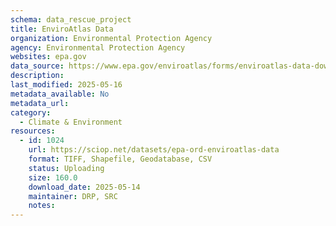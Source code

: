 ```yaml
---
schema: data_rescue_project 
title: EnviroAtlas Data
organization: Environmental Protection Agency
agency: Environmental Protection Agency
websites: epa.gov
data_source: https://www.epa.gov/enviroatlas/forms/enviroatlas-data-download
description: 
last_modified: 2025-05-16
metadata_available: No
metadata_url: 
category:
  - Climate & Environment 
resources:
  - id: 1024
    url: https://sciop.net/datasets/epa-ord-enviroatlas-data
    format: TIFF, Shapefile, Geodatabase, CSV
    status: Uploading
    size: 160.0
    download_date: 2025-05-14
    maintainer: DRP, SRC
    notes: 
---
```

